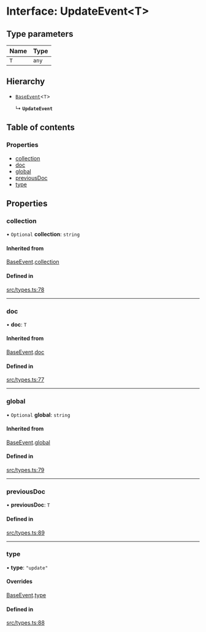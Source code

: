 # Interface: UpdateEvent\<T\>

## Type parameters

| Name | Type |
| :------ | :------ |
| `T` | `any` |

## Hierarchy

- [`BaseEvent`](BaseEvent.md)\<`T`\>

  ↳ **`UpdateEvent`**

## Table of contents

### Properties

- [collection](UpdateEvent.md#collection)
- [doc](UpdateEvent.md#doc)
- [global](UpdateEvent.md#global)
- [previousDoc](UpdateEvent.md#previousdoc)
- [type](UpdateEvent.md#type)

## Properties

### collection

• `Optional` **collection**: `string`

#### Inherited from

[BaseEvent](BaseEvent.md).[collection](BaseEvent.md#collection)

#### Defined in

[src/types.ts:78](https://github.com/GeorgeHulpoi/payload-dependencies-graph/blob/02eaae1/src/types.ts#L78)

___

### doc

• **doc**: `T`

#### Inherited from

[BaseEvent](BaseEvent.md).[doc](BaseEvent.md#doc)

#### Defined in

[src/types.ts:77](https://github.com/GeorgeHulpoi/payload-dependencies-graph/blob/02eaae1/src/types.ts#L77)

___

### global

• `Optional` **global**: `string`

#### Inherited from

[BaseEvent](BaseEvent.md).[global](BaseEvent.md#global)

#### Defined in

[src/types.ts:79](https://github.com/GeorgeHulpoi/payload-dependencies-graph/blob/02eaae1/src/types.ts#L79)

___

### previousDoc

• **previousDoc**: `T`

#### Defined in

[src/types.ts:89](https://github.com/GeorgeHulpoi/payload-dependencies-graph/blob/02eaae1/src/types.ts#L89)

___

### type

• **type**: ``"update"``

#### Overrides

[BaseEvent](BaseEvent.md).[type](BaseEvent.md#type)

#### Defined in

[src/types.ts:88](https://github.com/GeorgeHulpoi/payload-dependencies-graph/blob/02eaae1/src/types.ts#L88)
